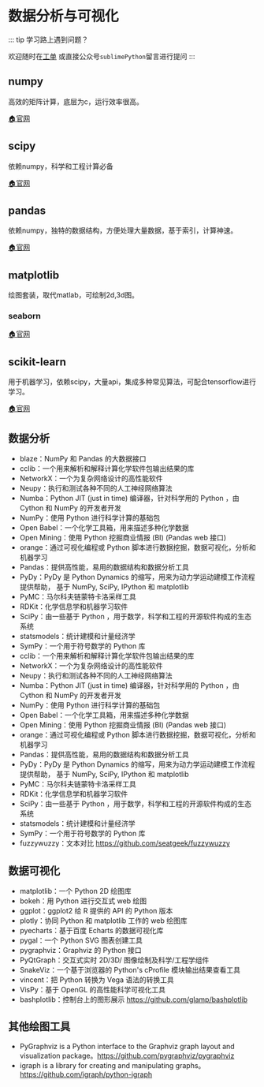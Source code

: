 # 数据分析与可视化

::: tip 学习路上遇到问题？

欢迎随时在[工单](https://github.com/de8ug/spt/issues)
或直接公众号`sublimePython`留言进行提问
:::

## numpy
高效的矩阵计算，底层为c，运行效率很高。

[🏠官网]()

## scipy
依赖numpy，科学和工程计算必备

[🏠官网]()

## pandas
依赖numpy，独特的数据结构，方便处理大量数据，基于索引，计算神速。

[🏠官网](https://pandas.pydata.org/pandas-docs/stable/?v=20190328114754)

## matplotlib
绘图套装，取代matlab，可绘制2d,3d图。


### seaborn

[🏠官网](https://seaborn.pydata.org/)

## scikit-learn
用于机器学习，依赖scipy，大量api，集成多种常见算法，可配合tensorflow进行学习。

[🏠官网]()



## 数据分析

* blaze：NumPy 和 Pandas 的大数据接口
* cclib：一个用来解析和解释计算化学软件包输出结果的库
* NetworkX：一个为复杂网络设计的高性能软件
* Neupy：执行和测试各种不同的人工神经网络算法
* Numba：Python JIT (just in time) 编译器，针对科学用的 Python ，由Cython 和 NumPy 的开发者开发
* NumPy：使用 Python 进行科学计算的基础包
* Open Babel：一个化学工具箱，用来描述多种化学数据
* Open Mining：使用 Python 挖掘商业情报 (BI) (Pandas web 接口)
* orange：通过可视化编程或 Python 脚本进行数据挖掘，数据可视化，分析和机器学习
* Pandas：提供高性能，易用的数据结构和数据分析工具
* PyDy：PyDy 是 Python Dynamics 的缩写，用来为动力学运动建模工作流程提供帮助， 基于 NumPy, SciPy, IPython 和 matplotlib
* PyMC：马尔科夫链蒙特卡洛采样工具
* RDKit：化学信息学和机器学习软件
* SciPy：由一些基于 Python ，用于数学，科学和工程的开源软件构成的生态系统
* statsmodels：统计建模和计量经济学
* SymPy：一个用于符号数学的 Python 库
* cclib：一个用来解析和解释计算化学软件包输出结果的库
* NetworkX：一个为复杂网络设计的高性能软件
* Neupy：执行和测试各种不同的人工神经网络算法
* Numba：Python JIT (just in time) 编译器，针对科学用的 Python ，由Cython 和 NumPy 的开发者开发
* NumPy：使用 Python 进行科学计算的基础包
* Open Babel：一个化学工具箱，用来描述多种化学数据
* Open Mining：使用 Python 挖掘商业情报 (BI) (Pandas web 接口)
* orange：通过可视化编程或 Python 脚本进行数据挖掘，数据可视化，分析和机器学习
* Pandas：提供高性能，易用的数据结构和数据分析工具
* PyDy：PyDy 是 Python Dynamics 的缩写，用来为动力学运动建模工作流程提供帮助， 基于 NumPy, SciPy, IPython 和 matplotlib
* PyMC：马尔科夫链蒙特卡洛采样工具
* RDKit：化学信息学和机器学习软件
* SciPy：由一些基于 Python ，用于数学，科学和工程的开源软件构成的生态系统
* statsmodels：统计建模和计量经济学
* SymPy：一个用于符号数学的 Python 库
* fuzzywuzzy：文本对比 https://github.com/seatgeek/fuzzywuzzy

## 数据可视化
* matplotlib：一个 Python 2D 绘图库
* bokeh：用 Python 进行交互式 web 绘图
* ggplot：ggplot2 给 R 提供的 API 的 Python 版本
* plotly：协同 Python 和 matplotlib 工作的 web 绘图库
* pyecharts：基于百度 Echarts 的数据可视化库
* pygal：一个 Python SVG 图表创建工具
* pygraphviz：Graphviz 的 Python 接口
* PyQtGraph：交互式实时 2D/3D/ 图像绘制及科学/工程学组件
* SnakeViz：一个基于浏览器的 Python's cProfile 模块输出结果查看工具
* vincent：把 Python 转换为 Vega 语法的转换工具
* VisPy：基于 OpenGL 的高性能科学可视化工具
* bashplotlib：控制台上的图形展示 https://github.com/glamp/bashplotlib

## 其他绘图工具

* PyGraphviz is a Python interface to the Graphviz graph layout and visualization package。https://github.com/pygraphviz/pygraphviz 
* igraph is a library for creating and manipulating graphs。https://github.com/igraph/python-igraph



